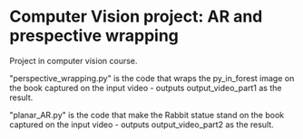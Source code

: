 # Computer Vision project: AR and prespective wrapping
Project in computer vision course.

"perspective_wrapping.py" is the code that wraps the py_in_forest image on the book captured on the input video - outputs output_video_part1 as the result.

"planar_AR.py" is the code that make the Rabbit statue stand on the book captured on the input video - outputs output_video_part2 as the result.
